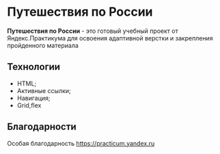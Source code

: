 # Путешествия по России

**Путешествия по России** - это готовый учебный проект от Яндекс.Практикума для освоения адаптивной верстки и закрепления пройденного материала

## Технологии

- HTML;
- Активные ссылки;
- Навигация;
- Grid,flex

## Благодарности

Особая благодарность https://practicum.yandex.ru

